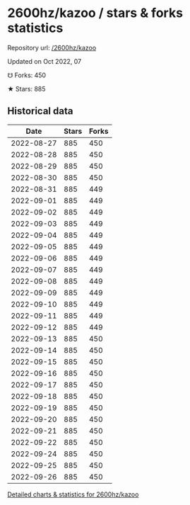 # 2600hz/kazoo / stars & forks statistics

Repository url: [/2600hz/kazoo](https://github.com/2600hz/kazoo)

Updated on Oct 2022, 07

☋ Forks: 450

★ Stars: 885

## Historical data
| Date | Stars | Forks |
|------|-------|-------|
| 2022-08-27 | 885 | 450 | 
| 2022-08-28 | 885 | 450 | 
| 2022-08-29 | 885 | 450 | 
| 2022-08-30 | 885 | 450 | 
| 2022-08-31 | 885 | 449 | 
| 2022-09-01 | 885 | 449 | 
| 2022-09-02 | 885 | 449 | 
| 2022-09-03 | 885 | 449 | 
| 2022-09-04 | 885 | 449 | 
| 2022-09-05 | 885 | 449 | 
| 2022-09-06 | 885 | 449 | 
| 2022-09-07 | 885 | 449 | 
| 2022-09-08 | 885 | 449 | 
| 2022-09-09 | 885 | 449 | 
| 2022-09-10 | 885 | 449 | 
| 2022-09-11 | 885 | 449 | 
| 2022-09-12 | 885 | 449 | 
| 2022-09-13 | 885 | 450 | 
| 2022-09-14 | 885 | 450 | 
| 2022-09-15 | 885 | 450 | 
| 2022-09-16 | 885 | 450 | 
| 2022-09-17 | 885 | 450 | 
| 2022-09-18 | 885 | 450 | 
| 2022-09-19 | 885 | 450 | 
| 2022-09-20 | 885 | 450 | 
| 2022-09-21 | 885 | 450 | 
| 2022-09-22 | 885 | 450 | 
| 2022-09-24 | 885 | 450 | 
| 2022-09-25 | 885 | 450 | 
| 2022-09-26 | 885 | 450 | 


[Detailed charts & statistics for 2600hz/kazoo](https://reviewgithub.com/rep/2600hz/kazoo)
